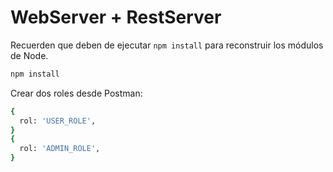 # WebServer + RestServer

Recuerden que deben de ejecutar `npm install` para reconstruir los módulos de Node.

```bash
npm install
```

Crear dos roles desde Postman:

```bash
{
  rol: 'USER_ROLE',
}
{
  rol: 'ADMIN_ROLE',
}
```
